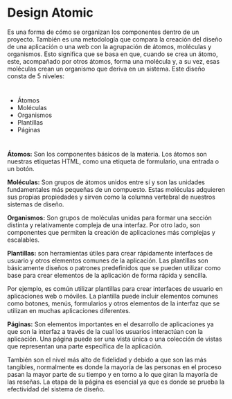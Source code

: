 # Design Atomic

Es una forma de cómo se organizan los componentes dentro de un proyecto. También es una metodología que compara la creación del diseño de una aplicación o una web con la agrupación de átomos, moléculas y organismos. Esto significa que se basa en que, cuando se crea un átomo, este, acompañado por otros átomos, forma una molécula y, a su vez, esas moléculas crean un organismo que deriva en un sistema. Este diseño consta de 5 niveles: 

#

- Átomos
- Moléculas
- Organismos
- Plantillas
- Páginas

#

**Átomos:** Son los componentes básicos de la materia. Los átomos son nuestras etiquetas HTML, como una etiqueta de formulario, una entrada o un botón.

**Moléculas:** Son grupos de átomos unidos entre sí y son las unidades fundamentales más pequeñas de un compuesto. Estas moléculas adquieren sus propias propiedades y sirven como la columna vertebral de nuestros sistemas de diseño.

**Organismos:** Son grupos de moléculas unidas para formar una sección distinta y relativamente compleja de una interfaz. Por otro lado, son componentes que permiten la creación de aplicaciones más complejas y escalables. 

**Plantillas:** son herramientas útiles para crear rápidamente interfaces de usuario y otros elementos comunes de la aplicación. Las plantillas son básicamente diseños o patrones predefinidos que se pueden utilizar como base para crear elementos de la aplicación de forma rápida y sencilla. 

Por ejemplo, es común utilizar plantillas para crear interfaces de usuario en aplicaciones web o móviles. La plantilla puede incluir elementos comunes como botones, menús, formularios y otros elementos de la interfaz que se utilizan en muchas aplicaciones diferentes. 

**Páginas:** Son elementos importantes en el desarrollo de aplicaciones ya que son la interfaz a través de la cual los usuarios interactúan con la aplicación. Una página puede ser una vista única o una colección de vistas que representan una parte específica de la aplicación. 

También son el nivel más alto de fidelidad y debido a que son las más tangibles, normalmente es donde la mayoría de las personas en el proceso pasan la mayor parte de su tiempo y en torno a lo que giran la mayoría de las reseñas. La etapa de la página es esencial ya que es donde se prueba la efectividad del sistema de diseño. 
